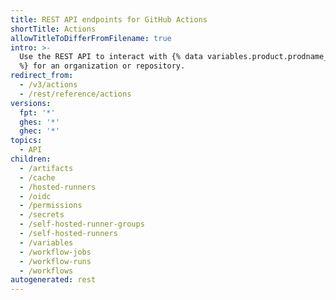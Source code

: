 ```yaml
---
title: REST API endpoints for GitHub Actions
shortTitle: Actions
allowTitleToDifferFromFilename: true
intro: >-
  Use the REST API to interact with {% data variables.product.prodname_actions
  %} for an organization or repository.
redirect_from:
  - /v3/actions
  - /rest/reference/actions
versions:
  fpt: '*'
  ghes: '*'
  ghec: '*'
topics:
  - API
children:
  - /artifacts
  - /cache
  - /hosted-runners
  - /oidc
  - /permissions
  - /secrets
  - /self-hosted-runner-groups
  - /self-hosted-runners
  - /variables
  - /workflow-jobs
  - /workflow-runs
  - /workflows
autogenerated: rest
---
```


<!-- Content after this section is automatically generated -->
